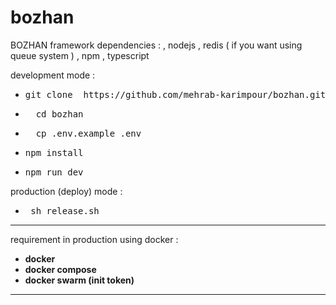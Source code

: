 # bozhan

BOZHAN framework
dependencies : , nodejs , redis ( if you want using queue system ) , npm , typescript

development mode :

- <pre>git clone  https://github.com/mehrab-karimpour/bozhan.git</pre>
- <pre>  cd bozhan </pre>
- <pre>  cp .env.example .env </pre>
- <pre>npm install </pre>
- <pre>npm run dev</pre>

production (deploy) mode :
 - <pre> sh release.sh </pre>
______________________________________

requirement in production using docker :
- <b>docker</b>
- <b>docker compose</b>
- <b>docker swarm (init token)</b>
______________________________________

[//]: # (documentation : )
[//]: # ([getbozhan.com]&#40;https://getbozhan.com/&#41;.)


            
            

